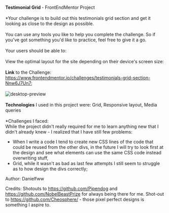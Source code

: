 <b>Testimonial Grid </b> - FrontEndMentor Project
<br>
<br>
*Your challenge is to build out this testimonials grid section and get it looking as close to the design as possible.
<br>
<br>
You can use any tools you like to help you complete the challenge. So if you've got something you'd like to practice, feel free to give it a go.
<br>
<br>
Your users should be able to:
<br>
<br>
View the optimal layout for the site depending on their device's screen size:
<br>
<br>
<b>Link</b> to the Challenge: https://www.frontendmentor.io/challenges/testimonials-grid-section-Nnw6J7Un7;
<br>
<br>
![desktop-preview](https://github.com/Danielfww/Testimonials-Grid/assets/158219974/af43d968-66bc-42db-9c40-6eee5b17acbc)
<br>
<br>
<b>Technologies</b> I used in this project were:
Grid,
Responsive layout,
Media queries
<br>
<br>
*Challenges I faced:
<br>
While the project didn't really required for me to learn anything new that I didn't already knew - I realized that I have still few problems:
- When I write a code I tend to create new CSS lines of the code that could be reused from the other divs, in the future I will try to look first at the design and see what elements can use the same CSS code instead overwriting stuff,
- Grid, while it wasn't as bad as last few attempts I still seem to struggle as to how design the divs correctly;



Author: Danielfww

Credits: Shotouts to https://github.com/Pipendog and https://github.com/NobelBeastPrize for always being there for me.
Shot-out to https://github.com/Cheosphere/ - those pixel perfect designs is something I aspire to.



